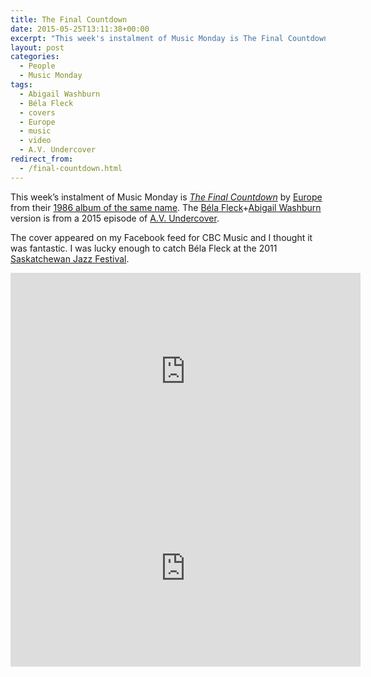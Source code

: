 ```yaml
---
title: The Final Countdown
date: 2015-05-25T13:11:38+00:00
excerpt: "This week's instalment of Music Monday is The Final Countdown. The 1986 Europe original and a 2015 cover by Béla Fleck and Abigail Washburn."
layout: post
categories:
  - People
  - Music Monday
tags:
  - Abigail Washburn
  - Béla Fleck
  - covers
  - Europe
  - music
  - video
  - A.V. Undercover
redirect_from:
  - /final-countdown.html
---
```

This week&#8217;s instalment of Music Monday is [_The Final Countdown_](http://en.wikipedia.org/wiki/The_Final_Countdown_%28song%29) by [Europe](http://www.europetheband.com/) from their [1986 album of the same name](http://en.wikipedia.org/wiki/The_Final_Countdown_(album)). The [B&eacute;la Fleck](http://belafleck.com/)+[Abigail Washburn](http://www.abigailwashburn.com/) version is from a 2015 episode of [A.V. Undercover](http://www.avclub.com/search?feature_types=av-undercover).

The cover appeared on my Facebook feed for CBC Music and I thought it was fantastic. I was lucky enough to catch Béla Fleck at the 2011 [Saskatchewan Jazz Festival](http://saskjazz.com/).

<div class="video-container">
	<iframe width="560" height="315" src="https://www.youtube.com/embed/9jK-NcRmVcw" frameborder="0" allowfullscreen></iframe>
</div>

<div class="video-container">
	<iframe width="560" height="315" src="https://www.youtube.com/embed/LXfRYckZ_Mw" frameborder="0" allowfullscreen></iframe>
</div>
